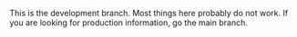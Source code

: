 This is the development branch. Most things here probably do not work. If you are looking for production information, go the main branch.

